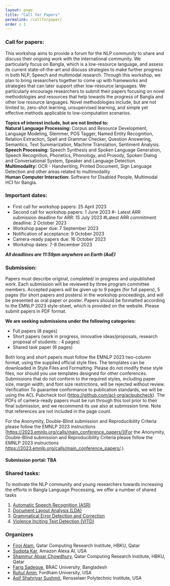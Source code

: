 ```yaml
---
layout: page
title: "Call for Papers"
permalink: /callforpaper/
order : 1
---
```


<!-- ## *The First Bangla Language Processing Workshop* -->

<!-- ## Broader objectives:
Bangla – a member of the Indo-Aryan language family, is ranked as the 6th most widely spoken language across the world, with 230 million native speakers from Bangladesh and India1. This morphologically rich language has a long-standing literacy tradition, with diverse dialects and language dependent challenges. Bangla, with three decades of research history, is still considered a low-resource language in the natural language processing (NLP) and speech community [(Alam et al., 2021a)](https://arxiv.org/pdf/2107.03844.pdf), mainly due to the limited and scattered research efforts by individual researchers. These lines of sparse works are not highly visible to the international research community. -->


### Call for papers:
This workshop aims to provide a forum for the NLP community to share and discuss their ongoing work with the international community. We particularly focus on Bangla, which is a low-resource language, and assess its current state-of-the-art and discuss strategies to make further progress in both NLP, Speech and multimodal research. Through this workshop, we plan to bring researchers together to come up with frameworks and strategies that can later support other low-resource languages. We particularly encourage researchers to submit their papers focusing on novel methodologies and resources that help towards the progress of Bangla and other low resource languages. Novel methodologies include, but are not limited to, zero-shot learning, unsupervised learning, and simple yet effective methods applicable to low-computation scenarios.

**Topics of interest include, but are not limited to:**
<br>
**Natural Language Processing:** Corpus and Resource Development, Language Modeling,  Stemmer, POS Tagger, Named Entity Recognition, Relation Extraction, Spell and Grammar Checker, Question Answering, Semantics, Text Summarization, Machine Translation, Sentiment Analysis.
<br>
**Speech Processing:** Speech Synthesis and Spoken Language Generation, Speech Recognition, Phonetics, Phonology, and Prosody, Spoken Dialog and Conversational System, Speaker and Language Detection.
<br>
**Multimodality:** OCR - Handwriting, Printed Document, Sign Language Detection and other areas related to multimodality
<br>
**Human Computer Interaction:** Software for Disabled People, Multimodal HCI for Bangla.

### Important dates:
- First call for workshop papers: 25 April 2023
- Second call for workshop papers: 1 June 2023
#- Latest ARR submission deadline for ARR: 15 July 2023
#Latest ARR commitment deadline: 2 October 2023
- Workshop paper due: 7 September 2023
- Notification of acceptance: 9 October 2023
- Camera-ready papers due: 16 October 2023
- Workshop dates: 7-8 December 2023

***All deadlines are 11:59pm anywhere on Earth (AoE)***

### Submission:
Papers must describe original, completed/ in progress and unpublished work. Each submission  will be reviewed by three program committee members. Accepted papers will be given up to 9 pages (for full papers), 5 pages (for short papers and posters) in the workshop proceedings, and will be presented as oral paper or poster. Papers should be formatted according to the EMNLP 2023  style-sheet, which is provided on the website. Please submit papers in PDF format.

**We are seeking submissions under the following categories:**
<br>
- Full papers (8 pages)
- Short papers (work in progress, innovative ideas/proposals, research proposal of students: : 4 pages)
- Shared task paper (6 pages)

Both long and short papers must follow the EMNLP 2023 two-column format, using the supplied official style files. The templates can be downloaded in  Style Files and Formatting. Please do not modify these style files, nor  should you use templates designed for other conferences. Submissions that do  not conform to the required styles, including paper size, margin width, and font size restrictions, will be rejected without review. Verification To guarantee conformance to publication standards, we will be using the ACL Pubcheck tool (https://github.com/acl-org/aclpubcheck). The PDFs of camera-ready papers must be run through this tool prior to their final submission, and we recommend its use also at submission time. Note that references are not included in the page count.

For the Anonymity, Double-Blind submission and Reproducibility Criteria please follow the EMNLP 2023 instructions [https://2023.emnlp.org/calls/main_conference_papers/](For the Anonymity, Double-Blind submission and Reproducibility Criteria please follow the EMNLP 2023 instructions https://2023.emnlp.org/calls/main_conference_papers/.).

#### Submission portal: TBA

### Shared tasks:
To motivate the NLP community and young researchers towards increasing the efforts in Bangla Language Processing, we offer a number of shared tasks
1. [Automatic Speech Recognition (ASR)](https://blp-workshop.github.io/sharedtasks2023/task1)
2. [Document Layout Analysis (LDA)]((https://blp-workshop.github.io/sharedtasks2023/task2))
3. [Grammatical Error Detection and Correction]((https://blp-workshop.github.io/sharedtasks2023/task3))
4. [Violence Inciting Text Detection (VITD)]((https://blp-workshop.github.io/sharedtasks2023/task1))



### Organizers
- [Firoj Alam](http://sites.google.com/site/firojalam/), Qatar Computing Research Institute, HBKU, Qatar
- [Sudipta Kar](http://sudiptakar.info/), Amazon Alexa AI, USA
- [Shammur Absar Chowdhury](http://shammur.one/), Qatar Computing Research Institute, HBKU, Qatar
- [Farig Sadeque](https://sites.google.com/site/farigsadeque), BRAC University, Bangladesh
- [Ruhul Amin](https://ruhulsbu.github.io/), Fordham University, USA
- [Asif Shahriyar Sushmit](https://people.bengali.ai/sushmit), Rensselaer Polytechnic Institute, USA
